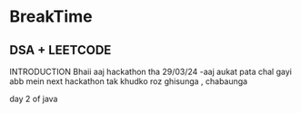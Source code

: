 # BreakTime
## DSA + LEETCODE
INTRODUCTION
Bhaii aaj hackathon tha 29/03/24 -aaj aukat pata chal gayi
abb mein next hackathon tak khudko roz ghisunga , chabaunga

day 2
of java
